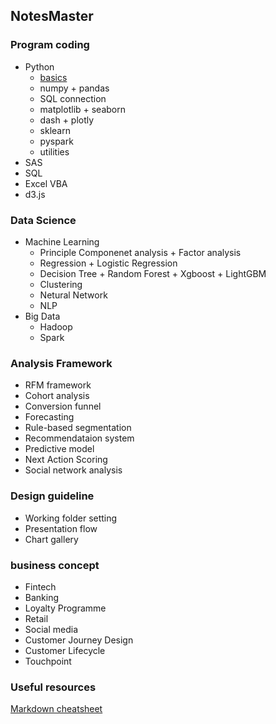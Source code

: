 ## NotesMaster
### Program coding
 - Python
   - [basics](https://github.com/danstudiohk/NotesMaster/wiki/Python-Basics)
   - numpy + pandas
   - SQL connection
   - matplotlib + seaborn
   - dash + plotly
   - sklearn
   - pyspark
   - utilities
 - SAS
 - SQL
 - Excel VBA
 - d3.js

### Data Science
 - Machine Learning
   - Principle Componenet analysis + Factor analysis
   - Regression + Logistic Regression
   - Decision Tree + Random Forest + Xgboost + LightGBM
   - Clustering 
   - Netural Network
   - NLP
 - Big Data
   - Hadoop
   - Spark
 
### Analysis Framework
 - RFM framework
 - Cohort analysis
 - Conversion funnel
 - Forecasting
 - Rule-based segmentation
 - Recommendataion system
 - Predictive model
 - Next Action Scoring
 - Social network analysis

### Design guideline
 - Working folder setting
 - Presentation flow
 - Chart gallery

### business concept
 - Fintech
 - Banking
 - Loyalty Programme 
 - Retail
 - Social media
 - Customer Journey Design
 - Customer Lifecycle
 - Touchpoint
 
 ### Useful resources
 [Markdown cheatsheet](https://github.com/adam-p/markdown-here/wiki/Markdown-Here-Cheatsheet)
